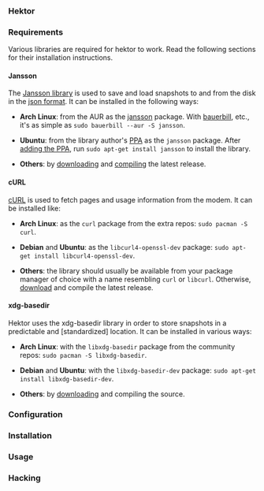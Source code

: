 ### Hektor

### Requirements

Various libraries are required for hektor to work. Read the following sections
for their installation instructions.

#### Jansson

The [Jansson library] is used to save and load snapshots to and from the disk in
the [json format]. It can be installed in the following ways:

- **Arch Linux**: from the AUR as the [jansson][jansson-aur] package. With
  [bauerbill], etc., it's as simple as `sudo bauerbill --aur -S jansson`.

- **Ubuntu**: from the library author's [PPA][jansson-ppa] as the `jansson`
  package. After [adding the PPA][add-ppa], run `sudo apt-get install jansson`
  to install the library.

- **Others**: by [downloading][jansson-dl] and [compiling][jansson-compile] the
  latest release.

[Jansson library]: http://digip.org/jansson/
[json format]: http://json.org
[jansson-aur]: http://aur.archlinux.org/packages.php?ID=35622
[bauerbill]: http://xyne.archlinux.ca/info/bauerbill
[jansson-ppa]: https://edge.launchpad.net/~petri/+archive/ppa
[add-ppa]: https://edge.launchpad.net/+help/soyuz/ppa-sources-list.html
[jansson-dl]: http://digip.org/jansson/releases/jansson-1.2.1.tar.bz2
[jansson-compile]: http://digip.org/jansson/doc/1.2/gettingstarted.html

#### cURL

[cURL] is used to fetch pages and usage information from the modem. It can be
installed like:

- **Arch Linux**: as the `curl` package from the extra repos: `sudo pacman -S
  curl`.

- **Debian** and **Ubuntu**: as the `libcurl4-openssl-dev` package: `sudo
  apt-get install libcurl4-openssl-dev`.

- **Others**: the library should usually be available from your package manager
  of choice with a name resembling `curl` or `libcurl`. Otherwise,
  [download][curl-dl] and compile the latest release.

[cURL]: http://curl.haxx.se/
[curl-dl]: http://curl.haxx.se/download.html

#### xdg-basedir

Hektor uses the xdg-basedir library in order to store snapshots in a predictable
and [standardized] location. It can be installed in various ways:

- **Arch Linux**: with the `libxdg-basedir` package from the community
  repos: `sudo pacman -S libxdg-basedir`.

- **Debian** and **Ubuntu**: with the `libxdg-basedir-dev` package: `sudo
  apt-get install libxdg-basedir-dev`.

- **Others**: by [downloading][basedir-dl] and compiling the source.

[xdg-basedir]: http://standards.freedesktop.org/basedir-spec/basedir-spec-latest.html
[basedir-dl]: http://n.ethz.ch/student/nevillm/download/libxdg-basedir/

### Configuration

### Installation

### Usage

### Hacking
